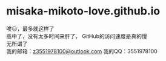 # misaka-mikoto-love.github.io
唉😔，最多就这样了<br>
高中了，没有太多时间来肝了，
GitHub的访问速度是真的慢<br>
无所谓了<br>
我的邮箱：z3551978100@outlook.com
我的QQ：3551978100
